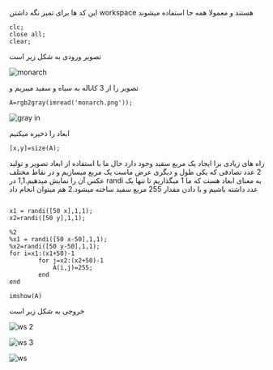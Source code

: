 این کد ها برای تمیز نگه داشتن workspace هستند و معمولا همه جا استفاده میشوند
```
clc;
close all;
clear;
```

تصویر ورودی به شکل زیر است

![monarch](https://user-images.githubusercontent.com/94211519/163608488-4090e18f-2c65-4a94-a2de-6acad43ba90e.png)


تصویر را از 3 کاناله به سیاه و سفید میبریم و 
```
A=rgb2gray(imread('monarch.png'));
```
![gray in](https://user-images.githubusercontent.com/94211519/163608507-5269505c-1a4e-407f-9faf-85ede3710838.jpg)


ابعاد را ذخیره میکنیم
```
[x,y]=size(A);
```

راه های زیادی برا ایجاد یک مربع سقید وجود دارد حال ما با استفاده از ابعاد تصویر و تولید 2 عدد تصادفی که یکی طول و دیگری عرض ماست یک مربع میسازیم و در نقاط مختلف عکس آن را نمایش میدهیم.1,1 در randi به معنای ابعاد هست که ما 1 میگذاریم تا تنها یک عدد داشته باشیم و با دادن مقدار 255 مربع سفید ساخته میشود.2 هم میتوان انجام داد

```

x1 = randi([50 x],1,1);
x2=randi([50 y],1,1);

%2
%x1 = randi([50 x-50],1,1);
%x2=randi([50 y-50],1,1);
for i=x1:(x1+50)-1
        for j=x2:(x2+50)-1
            A(i,j)=255;
        end
end

imshow(A)
```

خروجی به شکل زیر است

![ws 2](https://user-images.githubusercontent.com/94211519/163649214-3d5f984b-2d81-487f-968f-39e55fe18e5b.jpg)


![ws 3](https://user-images.githubusercontent.com/94211519/163649218-7ea04a61-e1e4-4d8c-828b-69020896e3db.jpg)


![ws](https://user-images.githubusercontent.com/94211519/163649219-fac6d61d-7b9b-42a1-9e08-745c01cb947b.jpg)


